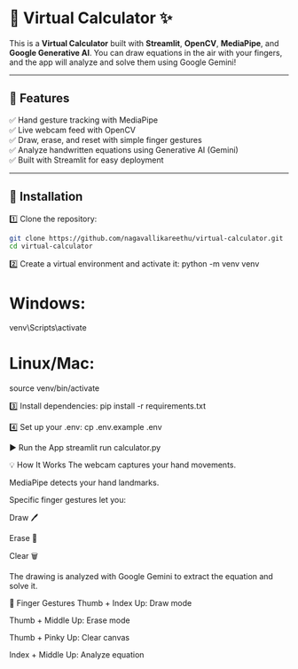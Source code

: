 # 🧮 Virtual Calculator ✨

This is a **Virtual Calculator** built with **Streamlit**, **OpenCV**, **MediaPipe**, and **Google Generative AI**.
You can draw equations in the air with your fingers, and the app will analyze and solve them using Google Gemini!

---

## 📸 **Features**

✅ Hand gesture tracking with MediaPipe  
✅ Live webcam feed with OpenCV  
✅ Draw, erase, and reset with simple finger gestures  
✅ Analyze handwritten equations using Generative AI (Gemini)  
✅ Built with Streamlit for easy deployment

---

## 🚀 **Installation**

1️⃣ Clone the repository:
```bash
git clone https://github.com/nagavallikareethu/virtual-calculator.git
cd virtual-calculator
```
2️⃣ Create a virtual environment and activate it:
python -m venv venv
# Windows:
venv\Scripts\activate
# Linux/Mac:
source venv/bin/activate


3️⃣ Install dependencies:
pip install -r requirements.txt

4️⃣ Set up your .env:
cp .env.example .env

▶️ Run the App
streamlit run calculator.py

💡 How It Works
The webcam captures your hand movements.

MediaPipe detects your hand landmarks.

Specific finger gestures let you:

Draw 🖊️

Erase 🧽

Clear 🗑️

The drawing is analyzed with Google Gemini to extract the equation and solve it.

📌 Finger Gestures
Thumb + Index Up: Draw mode

Thumb + Middle Up: Erase mode

Thumb + Pinky Up: Clear canvas

Index + Middle Up: Analyze equation
